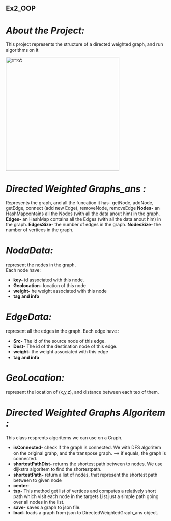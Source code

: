 ## Ex2_OOP

# ***About the Project:***   
This project represents the structure of a directed weighted graph, and run algorithms on it    

<img width="356" alt="‏‏לכידה" src="https://user-images.githubusercontent.com/93086649/145869414-dd4756e0-f02d-4ac6-95f1-b26d6bb6aa08.PNG">


<!-- ![An-example-of-a-directed-graph-with-9-nodes](https://user-images.githubusercontent.com/93086649/145077579-9d8d11fa-9baa-4f7c-be9b-088ea8e97473.png) -->


  

# ***Directed Weighted Graphs_ans :***  
Represents the graph, and all the funcation it has- getNode, addNode, getEdge, connect (add new Edge), removeNode, removeEdge
**Nodes-** an HashMapcontains all the Nodes (with all the data anout him) in the graph.  
**Edges-** an HashMap contains all the Edges (with all the data anout him) in the graph.
**EdgesSize-** the number of edges in the graph.
**NodesSize-** the number of vertices in the graph.

<!-- **DirectedWeightedGraph_ans-** respresent the Graph itself. Each graph has two HashMaps:   
Hash of Nodes- represent all the Nodes (with all the data anout him) in the graph.    
Hash of Hash- represent node, and all the edges connect to him. Each edge have information about himself.    
We can get all the information about the Graph- include all the nodes and the edges, and set new information: add and remove Node and Edges, create a new edge by connect two node, etc.    
In order to do this, we have to implement 3 class:  NodeData, EdgeData, and GeaLocation.    -->


# ***NodaData:***  
 represent the nodes in the graph.  
 Each node have: 
- **key-** id associated with this node.
- **Geolocation-** location of this node 
- **weight-** he weight associated with this node
- **tag and info**


# ***EdgeData:***   
 represent all the edges in the graph. 
  Each edge have :  
 - **Src-** The id of the source node of this edge.
- **Dest-** The id of the destination node of this edge.
- **weight-** the weight associated with this edge
- **tag and info**  

# ***GeoLocation:***   
represent the location of (x,y,z), and distance between each teo of them. 




# ***Directed Weighted Graphs Algoritem :***    
This class resprents algoritems we can use on a Graph.  

- **isConnected-** check if the graph is connected. We with DFS algoritem on the original grahp, and the transpose graph. --> if equals, the graph is connected.
- **shortestPathDist-** returns the shortest path between to nodes. We use dijkstra algoritem to find the shortestpath.
- **shortestPath-** return a list of nodes, that represent the shortest path between to given node
- **center-**
- **tsp-** This method get list of vertices and computes a relatively short path which visit each node in the targets List.just a simple path going over all nodes in the list.
- **save-** saves a graph to json file.
- **load-** loads a graph from json to DirectedWeightedGraph_ans object.
